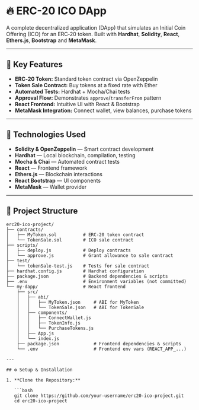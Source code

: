 # 🔥 **ERC-20 ICO DApp**

A complete decentralized application (DApp) that simulates an Initial Coin Offering (ICO) for an ERC‑20 token. Built with **Hardhat**, **Solidity**, **React**, **Ethers.js**, **Bootstrap** and **MetaMask**.

---

## 🚀 **Key Features**

- **ERC‑20 Token:** Standard token contract via OpenZeppelin  
- **Token Sale Contract:** Buy tokens at a fixed rate with Ether  
- **Automated Tests:** Hardhat + Mocha/Chai tests  
- **Approval Flow:** Demonstrates `approve`/`transferFrom` pattern  
- **React Frontend:** Intuitive UI with React & Bootstrap  
- **MetaMask Integration:** Connect wallet, view balances, purchase tokens  

---

## 🧰 **Technologies Used**

- **Solidity & OpenZeppelin** — Smart contract development  
- **Hardhat** — Local blockchain, compilation, testing  
- **Mocha & Chai** — Automated contract tests  
- **React** — Frontend framework  
- **Ethers.js** — Blockchain interactions  
- **React Bootstrap** — UI components  
- **MetaMask** — Wallet provider  

---

## 📂 **Project Structure**

```plaintext
erc20-ico-project/
├── contracts/
│   ├── MyToken.sol          # ERC‑20 token contract
│   └── TokenSale.sol        # ICO sale contract
├── scripts/
│   ├── deploy.js            # Deploy contracts
│   └── approve.js           # Grant allowance to sale contract
├── test/
│   └── tokenSale-test.js    # Tests for sale contract
├── hardhat.config.js        # Hardhat configuration
├── package.json             # Backend dependencies & scripts
├── .env                     # Environment variables (not committed)
└── my-dapp/                 # React frontend
    ├── src/
    │   ├── abi/
    │   │   ├── MyToken.json     # ABI for MyToken
    │   │   └── TokenSale.json   # ABI for TokenSale
    │   ├── components/
    │   │   ├── ConnectWallet.js
    │   │   ├── TokenInfo.js
    │   │   └── PurchaseTokens.js
    │   ├── App.js
    │   └── index.js
    ├── package.json             # Frontend dependencies & scripts
    └── .env                     # Frontend env vars (REACT_APP_...)

---

## ⚙️ Setup & Installation

1. **Clone the Repository:**

   ```bash
   git clone https://github.com/your-username/erc20-ico-project.git
   cd erc20-ico-project
